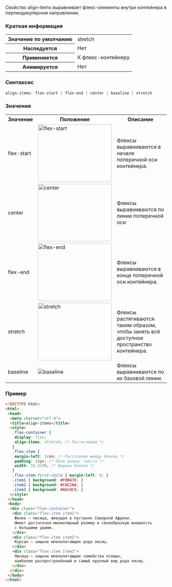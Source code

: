 Свойство align-items выравнивает флекс-элементы внутри контейнера в перпендикулярном направлении.

### Краткая информация
<table>
	<tbody>
		<tr>
			<th>Значение по умолчанию </th>
			<td>stretch</td>
		</tr>
		<tr>
			<th>Наследуется</th>
			<td>Нет</td>
		</tr>
		<tr>
			<th>Применяется</th>
			<td>К флекс-контейнеру</td>
		</tr>
		<tr>
			<th>Анимируется</th>
			<td>Нет</td>
		</tr>
	</tbody>
</table>

### Синтаксис
```css
align-items: flex-start | flex-end | center | baseline | stretch
```

### Значения
<table>
	<tbody>
		<tr>
			<th>Значение</th>
			<th>Положение</th>
			<th>Описание</th>
		</tr>
		<tr>
			<td>flex-start</td>
			<td><img src="https://webref.ru/assets/images/css/align-items/flex-start.png" alt="flex-start" width="230" height="180"></td>
			<td>Флексы выравниваются в начале поперечной оси контейнера.</td>
		</tr>
		<tr>
			<td>center</td>
			<td><img src="https://webref.ru/assets/images/css/align-items/center.png" alt="center" width="230" height="180"></td>
			<td>Флексы выравниваются по линии поперечной оси</td>
		</tr>
		<tr>
			<td>flex-end</td>
			<td><img src="https://webref.ru/assets/images/css/align-items/flex-end.png" alt="flex-end" width="230" height="180"></td>
			<td>Флексы выравниваются в конце поперечной оси контейнера.</td>
		</tr>
		<tr>
			<td class="value">stretch</td>
			<td><img src="https://webref.ru/assets/images/css/align-items/stretch.png" alt="stretch" width="230" height="180"></td>
			<td>Флексы растягиваются таким образом, чтобы занять всё доступное пространство контейнера. </td>
		</tr>
		<tr>
			<td>baseline</td>
			<td><img src="https://webref.ru/assets/images/css/align-items/baseline.png" alt="baseline"></td>
			<td>Флексы выравниваются по их базовой линии.</td>
		</tr>
	</tbody>
</table>

### Пример
```html
<!DOCTYPE html>
<html>
 <head>
  <meta charset="utf-8">
  <title>align-items</title>
  <style>
   .flex-container {
    display: flex;
    align-items: stretch; /* Растягиваем */
   }
   .flex-item {
    margin-left: 1rem; /* Расстояние между блоков */
    padding: 10px; /* Поля вокруг текста */
    width: 33.333%; /* Ширина блоков */
   }
   .flex-item:first-child { margin-left: 0; }
   .item1 { background: #F0BA7D; }
   .item2 { background: #CAE2AA; }
   .item3 { background: #A6C0C9; }
  </style>
 </head> 
 <body>
  <div class="flex-container">
   <div class="flex-item item1">
    Фенек — лисица, живущая в пустынях Северной Африки. 
    Имеет достаточно миниатюрный размер и своеобразную внешность 
    с большими ушами.
   </div>
   <div class="flex-item item2">
    Корсак — хищное млекопитающее рода лисиц.
   </div>
   <div class="flex-item item3">
    Лисица — хищное млекопитающее семейства псовых, 
    наиболее распространённый и самый крупный вид рода лисиц.
   </div>
  </div>
 </body>
</html>
```

